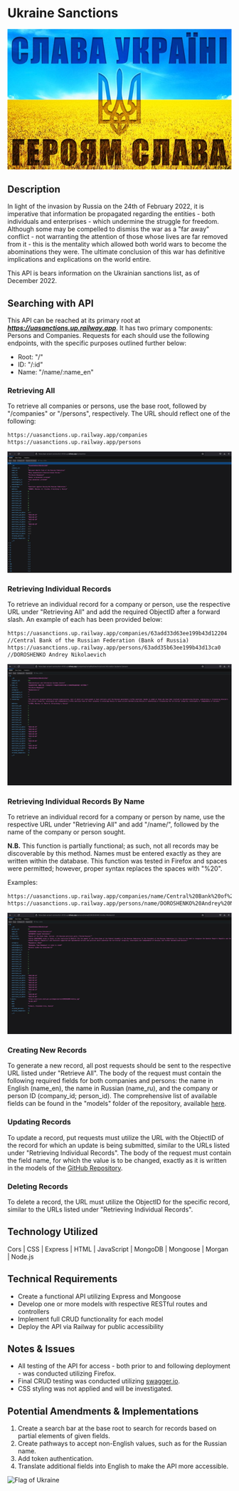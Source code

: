 # Ukraine Sanctions

![Слава Україні | Героям Слава](./%D1%81%D0%BB%D0%B0%D0%B2%D0%B0.jpg)

## Description
In light of the invasion by Russia on the 24th of February 2022, it is imperative that information be propagated regarding the entities - both individuals and enterprises - which undermine the struggle for freedom. Although some may be compelled to dismiss the war as a "far away" conflict - not warranting the attention of those whose lives are far removed from it - this is the mentality which allowed both world wars to become the abominations they were. The ultimate conclusion of this war has definitive implications and explications on the world entire.

This API is bears information on the Ukrainian sanctions list, as of December 2022. 

## Searching with API
This API can be reached at its primary root at ***https://uasanctions.up.railway.app***. It has two primary components: Persons and Companies. Requests for each should use the following endpoints, with the specific purposes outlined further below:

  - Root: "/"  
  - ID: "/:id"  
  - Name: "/name/:name_en"  

  ### Retrieving All
  To retrieve all companies or persons, use the base root, followed by "/companies" or "/persons", respectively. The URL should reflect one of the following:  

    https://uasanctions.up.railway.app/companies  
    https://uasanctions.up.railway.app/persons  

  ![All Companies](./ac.jpg)

  ### Retrieving Individual Records
  To retrieve an individual record for a company or person, use the respective URL under "Retrieving All" and add the required ObjectID after a forward slash. An example of each has been provided below:  

    https://uasanctions.up.railway.app/companies/63add33d63ee199b43d12204  //Central Bank of the Russian Federation (Bank of Russia)  
    https://uasanctions.up.railway.app/persons/63add35b63ee199b43d13ca0  //DOROSHENKO Andrey Nikolaevich 

  ![Individual Record By ID](./icbid.jpg) 

  ### Retrieving Individual Records By Name
  To retrieve an individual record for a company or person by name, use the respective URL under "Retrieving All" and add "/name/", followed by the name of the company or person sought. 
  
  **N.B.** This function is partially functional; as such, not all records may be discoverable by this method. Names must be entered exactly as they are written within the database. This function was tested in Firefox and spaces were permitted; however, proper syntax replaces the spaces with "%20".
  
  Examples:  

    https://uasanctions.up.railway.app/companies/name/Central%20Bank%20of%20the%20Russian%20Federation%20(Bank%20of%20Russia)  
    https://uasanctions.up.railway.app/persons/name/DOROSHENKO%20Andrey%20Nikolaevich  

  ![Individual Record By Name](./ipbn.jpg)

  ### Creating New Records
  To generate a new record, all post requests should be sent to the respective URL listed under "Retrieve All". The body of the request must contain the following required fields for both companies and persons: the name in English (name_en), the name in Russian (name_ru), and the company or person ID (company_id; person_id). The comprehensive list of available fields can be found in the "models" folder of the repository, available [here][GitHub_Repository].

  ### Updating Records
  To update a record, put requests must utilize the URL with the ObjectID of the record for which an update is being submitted, similar to the URLs listed under "Retrieving Individual Records". The body of the request must contain the field name, for which the value is to be changed, exactly as it is written in the models of the [GitHub Repository][GitHub_Repository].

  ### Deleting Records
  To delete a record, the URL must utilize the ObjectID for the specific record, similar to the URLs listed under "Retrieving Individual Records". 

## Technology Utilized
 Cors | CSS | Express | HTML | JavaScript | MongoDB | Mongoose | Morgan | Node.js

## Technical Requirements
- Create a functional API utilizing Express and Mongoose
- Develop one or more models with respective RESTful routes and controllers
- Implement full CRUD functionality for each model
- Deploy the API via Railway for public accessibility

## Notes & Issues
- All testing of the API for access - both prior to and following deployment - was conducted utilizing Firefox.
- Final CRUD testing was conducted utilizing [swagger.io][Swagger].
- CSS styling was not applied and will be investigated.

## Potential Amendments & Implementations
1. Create a search bar at the base root to search for records based on partial elements of given fields.
2. Create pathways to accept non-English values, such as for the Russian name.
3. Add token authentication.
4. Translate additional fields into English to make the API more accessible.

![Flag of Ukraine](./Ukraine_Flag.jpg)

[GitHub_Repository]: https://github.com/individual-ism/UA_Sanctions_API/
[Swagger]: https://swagger.io/tools/swagger-inspector/
